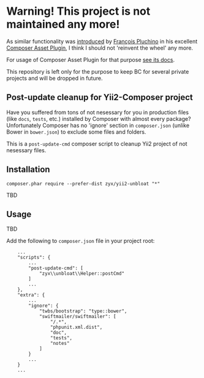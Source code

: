Warning! This project is not maintained any more!
=================================================

As similar functionality was [introduced](https://github.com/francoispluchino/composer-asset-plugin/issues/40) by [François Pluchino](https://github.com/francoispluchino) in his excellent [Composer Asset Plugin](https://github.com/francoispluchino/composer-asset-plugin), I think I should not 'reinvent the wheel' any more.

For usage of Composer Asset Plugin for that purpose [see its docs](https://github.com/francoispluchino/composer-asset-plugin/blob/master/Resources/doc/index.md#use-the-ignore-files-manager-in-the-composer-scripts).

This repository is left only for the purpose to keep BC for several private projects and will be dropped in future.


Post-update cleanup for Yii2-Composer project
---------------------------------------------

Have you suffered from tons of not nesessary for you in production files (like `docs`, `tests`, etc.) installed by Composer with almost every package?
Unfortunately Composer has no 'ignore' section in `composer.json` (unlike Bower in `bower.json`) to exclude some files and folders.

This is a `post-update-cmd` composer script to cleanup Yii2 project of not nesessary files.



Installation
------------

```
composer.phar require --prefer-dist zyx/yii2-unbloat "*"
```

TBD


Usage
-----

TBD

Add the following to `composer.json` file in your project root:


```
    ...
    "scripts": {
        ...
        "post-update-cmd": [
            "zyx\\unbloat\\Helper::postCmd"
        ]
        ...
    },
    "extra": {
        ...
        "ignore": {
            "twbs/bootstrap": "type::bower",
            "swiftmailer/swiftmailer": [
                "/.*",
                "phpunit.xml.dist",
                "doc",
                "tests",
                "notes"
            ]
        }
        ...
    }
    ...
```



